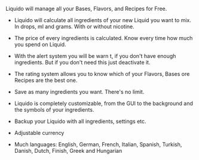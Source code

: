 Liquido will manage all your Bases, Flavors, and Recipes for Free.
- Liquido will calculate all ingredients of your new Liquid you want to mix.
In drops, ml and grams. With or without nicotine.

- The price of every ingredients is calculated. Know every time how much you spend on Liquid.

- With the alert system you will be warn t, if you don't have enough ingredients. But if you don't need this just deactivate it.

- The rating system allows you to know which of your Flavors, Bases ore Recipes are the best one.

- Save as many ingredients you want. There's no limit.

- Liquido is completely customizable, from the GUI to the background and the symbols of your ingredients.

- Backup your Liquido with all ingredients, settings etc.

- Adjustable currency

- Much languages: English, German, French, Italian, Spanish, Turkish, Danish, Dutch, Finish, Greek and Hungarian
